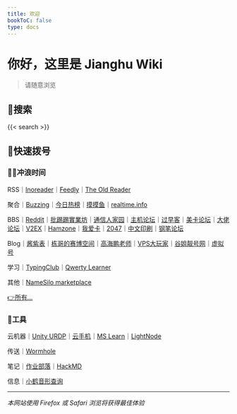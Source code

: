 ```yaml
---
title: 欢迎
bookToC: false
type: docs
---
```


# 你好，这里是 Jianghu Wiki

> 请随意浏览

## 🔎搜索

{{< search >}}

## 📔快速拨号

### 🏄‍♀️冲浪时间

RSS｜[Inoreader](https://www.inoreader.com/)｜[Feedly](https://feedly.com/i/my)｜[The Old Reader](https://theoldreader.com)

聚合｜[Buzzing](https://www.buzzing.cc/)｜[今日热榜](https://tophub.today/)｜[摸摸鱼](https://momoyu.cc)｜[realtime.info](http://realtime.info/)

BBS｜[Reddit](https://www.reddit.com/)｜[批踢踢實業坊](https://www.ptt.cc/bbs/hotboards.html)｜[通信人家园](https://www.txrjy.com/forum.php)｜[主机论坛](https://hostloc.com/misc.php?mod=ranklist)｜[过早客](https://www.guozaoke.com/?tab=latest)｜[美卡论坛](https://www.uscardforum.com/top?period=daily)｜[大佬论坛](https://dalao.net/)｜[V2EX](https://www.v2ex.com/changes)｜[Hamzone](https://bbs.hamzone.cn/)｜[我爱卡](https://www.51credit.com/)｜[2047](https://2047.one/)｜[中文印刷](https://www.cnprint.org/bbs/index.php)｜[钢笔论坛](http://www.penbbs.com/forum.php)

Blog｜[酱紫表](https://qust.me/)｜[栋哥的赛博空间](https://liuyandong.com/)｜[高海鹏老师](https://www.gaohaipeng.com/)｜[VPS大玩家](https://www.vpsdawanjia.com/)｜[谷姐靓号网](https://www.goojie.eu/)｜[虚拟号](https://xunihao.net/)

学习｜[TypingClub](https://www.typingclub.com/sportal/program-3.game)｜[Qwerty Learner](https://qwerty.kaiyi.cool/)

其他｜[NameSilo marketplace](https://www.namesilo.com/Marketplace)

[👉所有…](/fav/s/)

### 🔨工具

云机器｜[Unity URDP](https://urdp.unity.cn/host-list)｜[云手机](https://cloudphoneh5.buy.139.com/#/cloudphone)｜[MS Learn](https://learn.microsoft.com/zh-cn/training/modules/implement-common-integration-features-finance-ops/10-exercise-1)｜[LightNode](https://console.lightnode.com/)

传送｜[Wormhole](https://wormhole.app/)

笔记｜[作业部落](https://www.zybuluo.com/mdeditor#2412183)｜[HackMD](https://hackmd.io/)

信息｜[小鹤音形查询](http://react.xhup.club/search)

---

*本网站使用 Firefox 或 Safari 浏览将获得最佳体验*